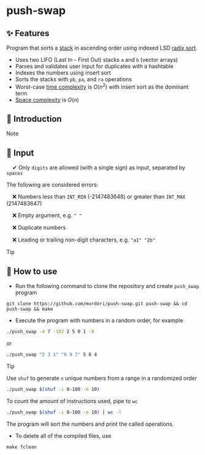 # push-swap
## ✨ Features
Program that sorts a [stack](https://en.wikipedia.org/wiki/Stack_(abstract_data_type)) in ascending order using indexed LSD [radix sort](https://en.wikipedia.org/wiki/Radix_sort).
- Uses two LIFO (Last In - First Out) stacks `a` and `b` (vector arrays)
- Parses and validates user input for duplicates with a hashtable
- Indexes the numbers using insert sort
- Sorts the stacks with `pb`, `pa`, and `ra` operations
- Worst-case [time complexity](https://en.wikipedia.org/wiki/Time_complexity) is $O(n^2)$ with insert sort as the dominant term
- [Space complexity](https://en.wikipedia.org/wiki/Space_complexity) is $O(n)$

## 📖 Introduction

> [!NOTE]
> ## 🔡 Input
> &nbsp;&nbsp;&nbsp;&nbsp;✔ Only `digits` are allowed (with a single sign) as input, separated by `spaces`
>
> The following are considered errors:
>
> &nbsp;&nbsp;&nbsp;&nbsp;❌ Numbers less than `INT_MIN` (-2147483648) or greater than `INT_MAX` (2147483647)
>
> &nbsp;&nbsp;&nbsp;&nbsp;❌ Empty argument, e.g. `" "`
>
> &nbsp;&nbsp;&nbsp;&nbsp;❌ Duplicate numbers
>
> &nbsp;&nbsp;&nbsp;&nbsp;❌ Leading or trailing non-digit characters, e.g. `"a1" "2b"`

> [!TIP]
> ## 🚀 How to use
- Run the following command to clone the repository and create `push_swap` program
``` git
git clone https://github.com/mordori/push-swap.git push-swap && cd push-swap && make
```
- Execute the program with numbers in a random order, for example
``` bash
./push_swap -4 7 -102 2 5 0 1 -8
```
or
``` bash
./push_swap "2 3 1" "6 9 7" 5 8 4
```

> [!TIP]
> Use `shuf` to generate `n` unique numbers from a range in a randomized order
> ``` bash
> ./push_swap $(shuf -i 0-100 -n 10)
> ```
> To count the amount of instructions used, pipe to `wc`
> ``` bash
> ./push_swap $(shuf -i 0-100 -n 10) | wc -l
> ```

The program will sort the numbers and print the called operations.

- To delete all of the compiled files, use
``` Makefile
make fclean
```
